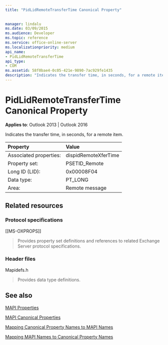```yaml
---
title: "PidLidRemoteTransferTime Canonical Property"
 
 
manager: lindalu
ms.date: 03/09/2015
ms.audience: Developer
ms.topic: reference
ms.service: office-online-server
ms.localizationpriority: medium
api_name:
- PidLidRemoteTransferTime
api_type:
- COM
ms.assetid: 58f0bae4-0c05-421e-9890-7ac929fe1435
description: "Indicates the transfer time, in seconds, for a remote item for Outlook 2013 or Outlook 2016."
---
```


# PidLidRemoteTransferTime Canonical Property

  
  
**Applies to**: Outlook 2013 | Outlook 2016 
  
Indicates the transfer time, in seconds, for a remote item.
  
|Property |Value |
|:-----|:-----|
|Associated properties:  <br/> |dispidRemoteXferTime  <br/> |
|Property set:  <br/> |PSETID_Remote  <br/> |
|Long ID (LID):  <br/> |0x00008F04  <br/> |
|Data type:  <br/> |PT_LONG  <br/> |
|Area:  <br/> |Remote message  <br/> |
   
## Related resources

### Protocol specifications

[[MS-OXPROPS]] 
  
> Provides property set definitions and references to related Exchange Server protocol specifications.
    
### Header files

Mapidefs.h
  
> Provides data type definitions.
    
## See also



[MAPI Properties](mapi-properties.md)
  
[MAPI Canonical Properties](mapi-canonical-properties.md)
  
[Mapping Canonical Property Names to MAPI Names](mapping-canonical-property-names-to-mapi-names.md)
  
[Mapping MAPI Names to Canonical Property Names](mapping-mapi-names-to-canonical-property-names.md)


